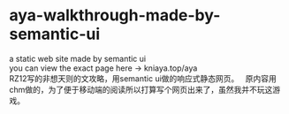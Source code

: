 # aya-walkthrough-made-by-semantic-ui   
a static web site made by semantic ui   
you can view the exact page here → kniaya.top/aya  
RZ12写的非想天则的文攻略，用semantic ui做的响应式静态网页。   
原内容用chm做的，为了便于移动端的阅读所以打算写个网页出来了，虽然我并不玩这游戏。  
